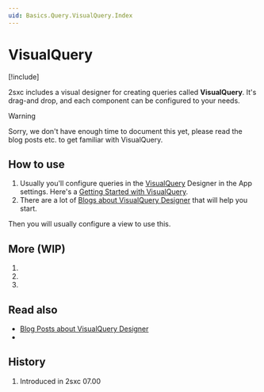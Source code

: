 ```yaml
---
uid: Basics.Query.VisualQuery.Index
---
```


# VisualQuery

[!include[](~/basics/stack/_shared-float-summary.md)]
<style>.context-box-summary .query-app { visibility: visible; } </style>

2sxc includes a visual designer for creating queries called **VisualQuery**. It's drag-and drop, and each component can be configured to your needs. 

> [!WARNING]
> Sorry, we don't have enough time to document this yet, please read the blog posts etc. to get familiar with VisualQuery. 

## How to use

1. Usually you'll configure queries in the [VisualQuery](xref:Basics.Query.VisualQuery.Index) Designer in the App settings. Here's a [Getting Started with VisualQuery](https://2sxc.org/en/learn/visual-query-designer). 
1. There are a lot of [Blogs about VisualQuery Designer](https://2sxc.org/en/blog/tag/visual-query-designer) that will help you start.

Then you will usually configure a view to use this.

## More (WIP)

1. [](xref:Basics.Query.VisualQuery.StreamsIn)
1. [](xref:Basics.Query.VisualQuery.StreamsOut)
1. [](xref:Basics.Query.VisualQuery.Debugging)

## Read also

* [Blog Posts about VisualQuery Designer](https://2sxc.org/en/blog/tag/visual-query-designer)
* [](xref:NetCode.DataSources.DataSource)

## History

1. Introduced in 2sxc 07.00

